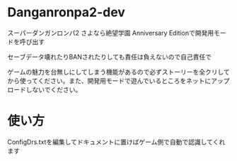 # Danganronpa2-dev
スーパーダンガンロンパ2 さよなら絶望学園 Anniversary Editionで開発用モードを呼び出す
 
セーブデータ壊れたりBANされたりしても責任は負えないので自己責任で
 
ゲームの魅力を台無しにしてしまう機能があるので必ずストーリーを全クリしてから使ってください。また、開発用モードで遊んでいるところをネットにアップロードしないでください。

# 使い方
ConfigDrs.txtを編集してドキュメントに置けばゲーム側で自動で認識してくれます
